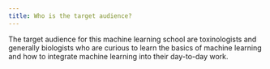 ```yaml
---
title: Who is the target audience?
---
```


The target audience for this machine learning school are toxinologists and generally biologists who are curious to learn the basics of machine learning and how to integrate machine learning into their day-to-day work.
